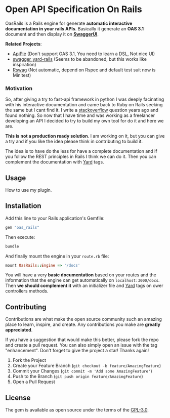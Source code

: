 # Open API Specification On Rails

OasRails is a Rails engine for generate **automatic interactive documentation in your rails APIs**. Basically it generate an **OAS 3.1** document and then display it on **[SwaggerUI](https://github.com/swagger-api/swagger-ui)**.

**Related Projects**:

- [ApiPie](https://github.com/Apipie/apipie-rails) (Don't support OAS 3.1, You need to learn a DSL, Not nice UI)
- [swagger_yard-rails](https://github.com/livingsocial/swagger_yard-rails) (Seems to be abandoned, but this works like inspiration)
- [Rswag](https://github.com/rswag/rswag) (Not automatic, depend on Rspec and default test suit now is Minitest)

### Motivation

So, after giving a try to fast-api framework in python I was deeply facinating with his interactive documentation and came back to Ruby on Rails seeking the same but I cant find it. I write a [stackoverflow](https://stackoverflow.com/questions/71947018/is-there-a-way-to-generate-an-interactive-documentation-for-rails-apis) question years ago and found nothing. So now that I have time and was working as a freelancer developing an API I decided to try to build my own tool for do it and here we are.

**This is not a production ready solution**. I am working on it, but you can give a try and if you like the idea please think in contributing to build it.

The idea is to have do the less for have a complete documentation and if you follow the REST principles in Rails I think we can do it. Then you can complement the documentation with [Yard](https://yardoc.org/) tags.

## Usage

How to use my plugin.

## Installation

Add this line to your Rails application's Gemfile:

```ruby
gem "oas_rails"
```

Then execute:

```bash
bundle
```

And finally mount the engine in your `route.rb` file:

```ruby
mount OasRails::Engine => '/docs'
```

You will have a very **basic documentation** based on your routes and the information that the engine can get automatically on `localhost:3000/docs`. Then **we should complement it** with an initializer file and [Yard](https://yardoc.org/) tags on ower controllers methods.

## Contributing

Contributions are what make the open source community such an amazing place to learn, inspire, and create. Any contributions you make are **greatly appreciated**.

If you have a suggestion that would make this better, please fork the repo and create a pull request. You can also simply open an issue with the tag "enhancement".
Don't forget to give the project a star! Thanks again!

1. Fork the Project
2. Create your Feature Branch (`git checkout -b feature/AmazingFeature`)
3. Commit your Changes (`git commit -m 'Add some AmazingFeature'`)
4. Push to the Branch (`git push origin feature/AmazingFeature`)
5. Open a Pull Request

## License

The gem is available as open source under the terms of the [GPL-3.0](https://www.gnu.org/licenses/gpl-3.0.en.html#license-text).
